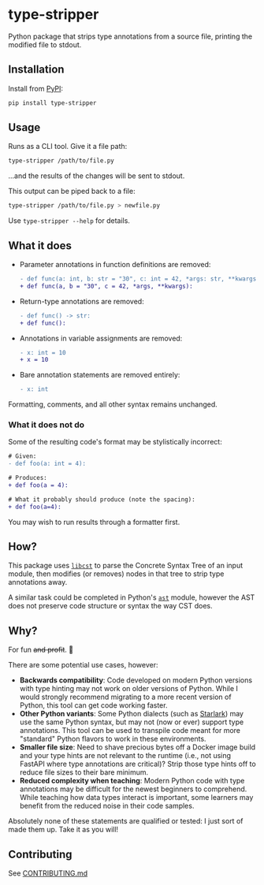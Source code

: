# type-stripper

Python package that strips type annotations from a source file,
printing the modified file to stdout.

## Installation

Install from [PyPI](https://pypi.org/project/type-stripper/):

```sh
pip install type-stripper
```

## Usage

Runs as a CLI tool. Give it a file path:

```sh
type-stripper /path/to/file.py
```

...and the results of the changes will be sent to stdout.

This output can be piped back to a file:

```sh
type-stripper /path/to/file.py > newfile.py
```

Use `type-stripper --help` for details.

## What it does

- Parameter annotations in function definitions are removed:

  ```diff
  - def func(a: int, b: str = "30", c: int = 42, *args: str, **kwargs: dict[str, int]):
  + def func(a, b = "30", c = 42, *args, **kwargs):
  ```

- Return-type annotations are removed:

  ```diff
  - def func() -> str:
  + def func():
  ```

- Annotations in variable assignments are removed:

  ```diff
  - x: int = 10
  + x = 10
  ```

- Bare annotation statements are removed entirely:

  ```diff
  - x: int
  ```

Formatting, comments, and all other syntax remains unchanged.

### What it does not do

Some of the resulting code's format may be stylistically incorrect:

```diff
# Given:
- def foo(a: int = 4):

# Produces:
+ def foo(a = 4):

# What it probably should produce (note the spacing):
+ def foo(a=4):
```

You may wish to run results through a formatter first.

## How?

This package uses [`libcst`](https://github.com/Instagram/LibCST)
to parse the Concrete Syntax Tree of an input module,
then modifies (or removes) nodes in that tree to strip type annotations away.

A similar task could be completed in Python's [`ast`](https://docs.python.org/3/library/ast.html) module,
however the AST does not preserve code structure or syntax the way CST does.

## Why?

For fun ~~and profit~~. 🙂

There are some potential use cases, however:

- **Backwards compatibility**:
  Code developed on modern Python versions with type hinting
  may not work on older versions of Python.
  While I would strongly recommend migrating to a more recent version of Python,
  this tool can get code working faster.
- **Other Python variants**:
  Some Python dialects
  (such as [Starlark](https://github.com/bazelbuild/starlark))
  may use the same Python syntax, but may not (now or ever) support type annotations.
  This tool can be used to transpile code meant for more "standard" Python flavors
  to work in these environments.
- **Smaller file size**:
  Need to shave precious bytes off a Docker image build
  and your type hints are not relevant to the runtime
  (i.e., not using FastAPI where type annotations are critical)?
  Strip those type hints off to reduce file sizes to their bare minimum.
- **Reduced complexity when teaching**:
  Modern Python code with type annotations may be difficult
  for the newest beginners to comprehend.
  While teaching how data types interact is important,
  some learners may benefit from the reduced noise in their code samples.

Absolutely none of these statements are qualified or tested:
I just sort of made them up.
Take it as you will!

## Contributing

See [CONTRIBUTING.md](CONTRIBUTING.md)

